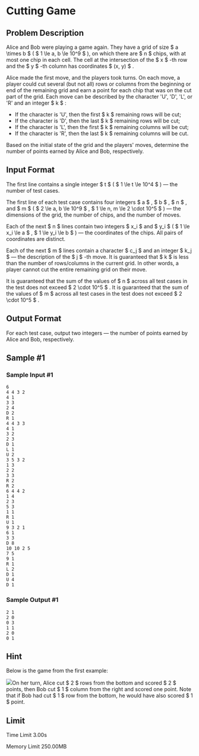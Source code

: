 # Cutting Game

## Problem Description

Alice and Bob were playing a game again. They have a grid of size $ a \times b $ ( $ 1 \le a, b \le 10^9 $ ), on which there are $ n $ chips, with at most one chip in each cell. The cell at the intersection of the $ x $ -th row and the $ y $ -th column has coordinates $ (x, y) $ .

Alice made the first move, and the players took turns. On each move, a player could cut several (but not all) rows or columns from the beginning or end of the remaining grid and earn a point for each chip that was on the cut part of the grid. Each move can be described by the character 'U', 'D', 'L', or 'R' and an integer $ k $ :

- If the character is 'U', then the first $ k $ remaining rows will be cut;
- If the character is 'D', then the last $ k $ remaining rows will be cut;
- If the character is 'L', then the first $ k $ remaining columns will be cut;
- If the character is 'R', then the last $ k $ remaining columns will be cut.

Based on the initial state of the grid and the players' moves, determine the number of points earned by Alice and Bob, respectively.

## Input Format

The first line contains a single integer $ t $ ( $ 1 \le t \le 10^4 $ ) — the number of test cases.

The first line of each test case contains four integers $ a $ , $ b $ , $ n $ , and $ m $ ( $ 2 \le a, b \le 10^9 $ , $ 1 \le n, m \le 2 \cdot 10^5 $ ) — the dimensions of the grid, the number of chips, and the number of moves.

Each of the next $ n $ lines contain two integers $ x_i $ and $ y_i $ ( $ 1 \le x_i \le a $ , $ 1 \le y_i \le b $ ) — the coordinates of the chips. All pairs of coordinates are distinct.

Each of the next $ m $ lines contain a character $ c_j $ and an integer $ k_j $ — the description of the $ j $ -th move. It is guaranteed that $ k $ is less than the number of rows/columns in the current grid. In other words, a player cannot cut the entire remaining grid on their move.

It is guaranteed that the sum of the values of $ n $ across all test cases in the test does not exceed $ 2 \cdot 10^5 $ . It is guaranteed that the sum of the values of $ m $ across all test cases in the test does not exceed $ 2 \cdot 10^5 $ .

## Output Format

For each test case, output two integers — the number of points earned by Alice and Bob, respectively.

## Sample #1

### Sample Input #1

```
6
4 4 3 2
4 1
3 3
2 4
D 2
R 1
4 4 3 3
4 1
3 2
2 3
D 1
L 1
U 2
3 5 3 2
1 3
2 2
3 3
R 2
R 2
6 4 4 2
1 4
2 3
5 3
1 1
R 1
U 1
9 3 2 1
6 1
3 3
D 8
10 10 2 5
7 5
9 1
R 1
L 2
D 1
U 4
D 1
```

### Sample Output #1

```
2 1
2 0
0 3
1 1
2 0
0 1
```

## Hint

Below is the game from the first example:

 ![](https://cdn.luogu.com.cn/upload/vjudge_pic/CF1974F/9f1554443f39a3c1eca0a96dffd50920759ede0a.png)On her turn, Alice cut $ 2 $ rows from the bottom and scored $ 2 $ points, then Bob cut $ 1 $ column from the right and scored one point. Note that if Bob had cut $ 1 $ row from the bottom, he would have also scored $ 1 $ point.

## Limit



Time Limit
3.00s

Memory Limit
250.00MB